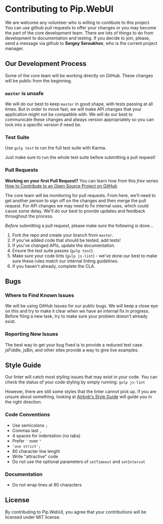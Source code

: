 # Contributing to Pip.WebUI

We are welcome any volunteer who is willing to contibute to this project. You can use github pull requests to offer your changes
or you may become the part of the core development team. There are lots of things to do from development to documentation and testing.
If you decide to join, please, send a message via github to **Sergey Seroukhov**, who is the current project manager.

## Our Development Process

Some of the core team will be working directly on GitHub. These changes will be public from the beginning.

### `master` is unsafe

We will do our best to keep `master` in good shape, with tests passing at all times. But in order to move fast, we will make API changes that your application might not be compatible with.
We will do our best to communicate these changes and always version appropriately so you can lock into a specific version if need be.

### Test Suite

Use `gulp test` to run the full test suite with Karma.

Just make sure to run the whole test suite before submitting a pull request!

### Pull Requests

**Working on your first Pull Request?** 
You can learn how from this *free* series [How to Contribute to an Open Source Project on GitHub](https://egghead.io/series/how-to-contribute-to-an-open-source-project-on-github)

The core team will be monitoring for pull requests. From here, we'll need to get another person to sign off on the changes and then merge the pull request. For API changes we may need to fix internal uses, which could cause some delay. We'll do our best to provide updates and feedback throughout the process.

*Before* submitting a pull request, please make sure the following is done…

1. Fork the repo and create your branch from `master`.
2. If you've added code that should be tested, add tests!
3. If you've changed APIs, update the documentation.
4. Ensure the test suite passes (`gulp test`).
5. Make sure your code lints (`gulp js-lint`) - we've done our best to make sure these rules match our internal linting guidelines.
6. If you haven't already, complete the CLA.


## Bugs

### Where to Find Known Issues

We will be using GitHub Issues for our public bugs. We will keep a close eye on this and try to make it clear when we have an internal fix in progress. Before filing a new task, try to make sure your problem doesn't already exist.

### Reporting New Issues

The best way to get your bug fixed is to provide a reduced test case. jsFiddle, jsBin, and other sites provide a way to give live examples.

## Style Guide

Our linter will catch most styling issues that may exist in your code.
You can check the status of your code styling by simply running: `gulp js-lint`

However, there are still some styles that the linter cannot pick up. If you are unsure about something, looking at [Airbnb's Style Guide](https://github.com/airbnb/javascript) will guide you in the right direction.

### Code Conventions

* Use semicolons `;`
* Commas last `,`
* 4 spaces for indentation (no tabs)
* Prefer `'` over `"`
* `'use strict';`
* 80 character line length
* Write "attractive" code
* Do not use the optional parameters of `setTimeout` and `setInterval`

### Documentation

* Do not wrap lines at 80 characters

## License

By contributing to Pip.WebUI, you agree that your contributions will be licensed under MIT license.
